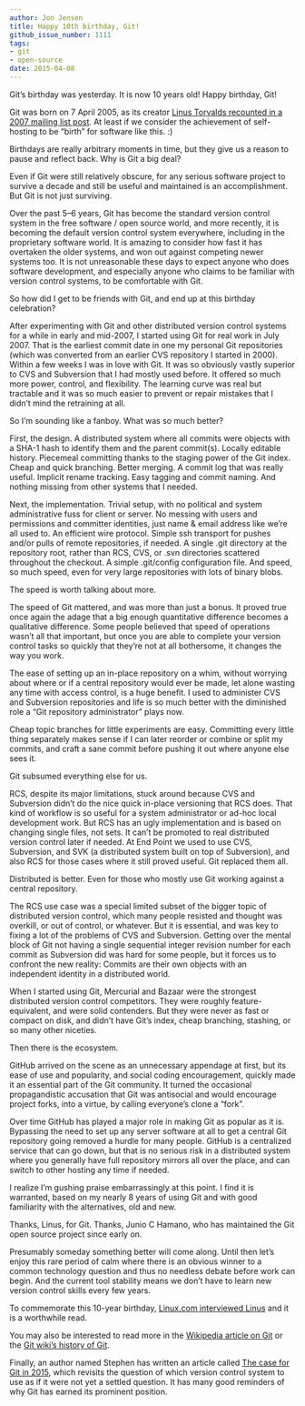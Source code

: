 ```yaml
---
author: Jon Jensen
title: Happy 10th birthday, Git!
github_issue_number: 1111
tags:
- git
- open-source
date: 2015-04-08
---
```


Git’s birthday was yesterday. It is now 10 years old! Happy birthday, Git!

Git was born on 7 April 2005, as its creator [Linus Torvalds recounted in a 2007 mailing list post](http://marc.info/?l=git&m=117254154130732). At least if we consider the achievement of self-hosting to be “birth” for software like this. :)

Birthdays are really arbitrary moments in time, but they give us a reason to pause and reflect back. Why is Git a big deal?

Even if Git were still relatively obscure, for any serious software project to survive a decade and still be useful and maintained is an accomplishment. But Git is not just surviving.

Over the past 5–6 years, Git has become the standard version control system in the free software / open source world, and more recently, it is becoming the default version control system everywhere, including in the proprietary software world. It is amazing to consider how fast it has overtaken the older systems, and won out against competing newer systems too. It is not unreasonable these days to expect anyone who does software development, and especially anyone who claims to be familiar with version control systems, to be comfortable with Git.

So how did I get to be friends with Git, and end up at this birthday celebration?

After experimenting with Git and other distributed version control systems for a while in early and mid-2007, I started using Git for real work in July 2007. That is the earliest commit date in one my personal Git repositories (which was converted from an earlier CVS repository I started in 2000). Within a few weeks I was in love with Git. It was so obviously vastly superior to CVS and Subversion that I had mostly used before. It offered so much more power, control, and flexibility. The learning curve was real but tractable and it was so much easier to prevent or repair mistakes that I didn’t mind the retraining at all.

So I’m sounding like a fanboy. What was so much better?

First, the design. A distributed system where all commits were objects with a SHA-1 hash to identify them and the parent commit(s). Locally editable history. Piecemeal committing thanks to the staging power of the Git index. Cheap and quick branching. Better merging. A commit log that was really useful. Implicit rename tracking. Easy tagging and commit naming. And nothing missing from other systems that I needed.

Next, the implementation. Trivial setup, with no political and system administrative fuss for client or server. No messing with users and permissions and committer identities, just name & email address like we’re all used to. An efficient wire protocol. Simple ssh transport for pushes and/or pulls of remote repositories, if needed. A single .git directory at the repository root, rather than RCS, CVS, or .svn directories scattered throughout the checkout. A simple .git/config configuration file. And speed, so much speed, even for very large repositories with lots of binary blobs.

The speed is worth talking about more.

The speed of Git mattered, and was more than just a bonus. It proved true once again the adage that a big enough quantitative difference becomes a qualitative difference. Some people believed that speed of operations wasn’t all that important, but once you are able to complete your version control tasks so quickly that they’re not at all bothersome, it changes the way you work.

The ease of setting up an in-place repository on a whim, without worrying about where or if a central repository would ever be made, let alone wasting any time with access control, is a huge benefit. I used to administer CVS and Subversion repositories and life is so much better with the diminished role a “Git repository administrator” plays now.

Cheap topic branches for little experiments are easy. Committing every little thing separately makes sense if I can later reorder or combine or split my commits, and craft a sane commit before pushing it out where anyone else sees it.

Git subsumed everything else for us.

RCS, despite its major limitations, stuck around because CVS and Subversion didn’t do the nice quick in-place versioning that RCS does. That kind of workflow is so useful for a system administrator or ad-hoc local development work. But RCS has an ugly implementation and is based on changing single files, not sets. It can’t be promoted to real distributed version control later if needed. At End Point we used to use CVS, Subversion, and SVK (a distributed system built on top of Subversion), and also RCS for those cases where it still proved useful. Git replaced them all.

Distributed is better. Even for those who mostly use Git working against a central repository.

The RCS use case was a special limited subset of the bigger topic of distributed version control, which many people resisted and thought was overkill, or out of control, or whatever. But it is essential, and was key to fixing a lot of the problems of CVS and Subversion. Getting over the mental block of Git not having a single sequential integer revision number for each commit as Subversion did was hard for some people, but it forces us to confront the new reality: Commits are their own objects with an independent identity in a distributed world.

When I started using Git, Mercurial and Bazaar were the strongest distributed version control competitors. They were roughly feature-equivalent, and were solid contenders. But they were never as fast or compact on disk, and didn’t have Git’s index, cheap branching, stashing, or so many other niceties.

Then there is the ecosystem.

GitHub arrived on the scene as an unnecessary appendage at first, but its ease of use and popularity, and social coding encouragement, quickly made it an essential part of the Git community. It turned the occasional propagandistic accusation that Git was antisocial and would encourage project forks, into a virtue, by calling everyone’s clone a “fork”.

Over time GitHub has played a major role in making Git as popular as it is. Bypassing the need to set up any server software at all to get a central Git repository going removed a hurdle for many people. GitHub is a centralized service that can go down, but that is no serious risk in a distributed system where you generally have full repository mirrors all over the place, and can switch to other hosting any time if needed.

I realize I’m gushing praise embarrassingly at this point. I find it is warranted, based on my nearly 8 years of using Git and with good familiarity with the alternatives, old and new.

Thanks, Linus, for Git. Thanks, Junio C Hamano, who has maintained the Git open source project since early on.

Presumably someday something better will come along. Until then let’s enjoy this rare period of calm where there is an obvious winner to a common technology question and thus no needless debate before work can begin. And the current tool stability means we don’t have to learn new version control skills every few years.

To commemorate this 10-year birthday, [Linux.com interviewed Linus](http://www.linux.com/news/featured-blogs/185-jennifer-cloer/821541-10-years-of-git-an-interview-with-git-creator-linus-torvalds) and it is a worthwhile read.

You may also be interested to read more in the [Wikipedia article on Git](https://en.wikipedia.org/wiki/Git_(software)) or the [Git wiki’s history of Git](https://git.wiki.kernel.org/index.php/GitHistory).

Finally, an author named Stephen has written an article called [The case for Git in 2015](http://www.netinstructions.com/the-case-for-git/), which revisits the question of which version control system to use as if it were not yet a settled question. It has many good reminders of why Git has earned its prominent position.
